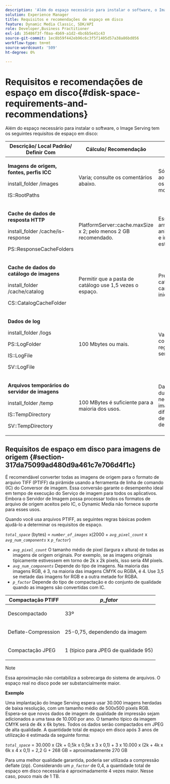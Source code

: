 ```yaml
---
description: 'Além do espaço necessário para instalar o software, o Image Serving tem os seguintes requisitos de espaço em disco '
solution: Experience Manager
title: Requisitos e recomendações de espaço em disco
feature: Dynamic Media Classic, SDK/API
role: Developer,Business Practitioner
exl-id: 35486f3f-f0aa-4b69-a1d2-4bc6b5e41c43
source-git-commit: 1ec8b59f442eb96c6c3f5f1405d57a38a86bd056
workflow-type: tm+mt
source-wordcount: '509'
ht-degree: 0%

---
```


# Requisitos e recomendações de espaço em disco{#disk-space-requirements-and-recommendations}

Além do espaço necessário para instalar o software, o Image Serving tem os seguintes requisitos de espaço em disco:

<table id="table_0AE363AB76304F258A19E43500FE8423"> 
 <thead> 
  <tr> 
   <th class="entry"> <b>Descrição/ Local Padrão/ Definir Com</b> </th> 
   <th class="entry"> <b>Cálculo/ Recomendação</b> </th> 
   <th class="entry"> <b>Comentários</b> </th> 
  </tr> 
 </thead>
 <tbody> 
  <tr> 
   <td> <p><b>Imagens de origem, fontes, perfis ICC</b> </p> <p> <span class="filepath"> <span class="varname"> install_folder  </span>/images  </span> <span class="codeph"></span> </p> <p> <span class="codeph"> IS::RootPaths  </span> </p> </td> 
   <td> <p>Varia; consulte os comentários abaixo. </p> </td> 
   <td> <p>Só precisa ser acessível ao Servidor de imagens; os servidores nunca modificam os dados. </p> </td> 
  </tr> 
  <tr> 
   <td> <p><b>Cache de dados de resposta HTTP</b> </p> <p> <span class="filepath"> <span class="varname"> install_folder  </span>/cache/is-response  </span> </p> <p> <span class="codeph"> PS::ResponseCacheFolders  </span> </p> </td> 
   <td> <p> <span class="codeph"> PlatformServer::cache.maxSize  </span> x 2; pelo menos 2 GB recomendado. </p> </td> 
   <td> <p>Esse cache também armazena dados aninhados/incorporados e imagens de origem estrangeira. </p> </td> 
  </tr> 
  <tr> 
   <td> <p><b>Cache de dados do catálogo de imagens</b> </p> <p> <span class="filepath"> <span class="varname"> install_folder  </span>/cache/catalog  </span> </p> <p> <span class="codeph"> CS::CatalogCacheFolder  </span> </p> </td> 
   <td> <p>Permitir que a pasta de catálogo use 1,5 vezes o espaço. </p> </td> 
   <td> <p>Preenchido quando os catálogos são carregados inicialmente. </p> </td> 
  </tr> 
  <tr> 
   <td> <p><b>Dados de log</b> </p> <p> <span class="filepath"> <span class="varname"> install_folder  </span>/logs  </span> </p> <p> <span class="codeph"> PS::LogFolder  </span> </p> <p> <span class="codeph"> IS::LogFile  </span> </p> <p> <span class="codeph"> SV::LogFile  </span> </p> </td> 
   <td> <p>100 Mbytes ou mais. </p> </td> 
   <td> <p>Varia dependendo da configuração de registro e do uso do servidor. </p> </td> 
  </tr> 
  <tr> 
   <td> <p><b>Arquivos temporários do servidor de imagens</b> </p> <p> <span class="filepath"> <span class="varname"> install_folder  </span>/temp  </span> </p> <p> <span class="codeph"> IS::TempDirectory  </span> </p> <p> <span class="codeph"> SV::TempDirectory  </span> </p> </td> 
   <td> <p>100 MBytes é suficiente para a maioria dos usos. </p> </td> 
   <td> <p>Dados de curta duração; pode ser necessário para imagens de origem diferentes de PTIFF e determinados formatos de imagem de resposta. </p> </td> 
  </tr> 
 </tbody> 
</table>

## Requisitos de espaço em disco para imagens de origem {#section-317da75099ad480d9a461c7e706d4f1c}

É recomendável converter todas as imagens de origem para o formato de arquivo TIFF (PTIFF) da pirâmide usando a ferramenta de linha de comando (IC) do Conversor de imagem. Essa conversão garante o desempenho ideal em tempo de execução do Serviço de imagem para todos os aplicativos. Embora o Servidor de Imagem possa processar todos os formatos de arquivo de origem aceitos pelo IC, o Dynamic Media não fornece suporte para esses usos.

Quando você usa arquivos PTIFF, as seguintes regras básicas podem ajudá-lo a determinar os requisitos de espaço.

*`total_space`* (bytes) =  *`number_of_images`* x(2000 +  *`avg_pixel_count`* x  *`avg_num_components`* x  *`p_factor`*)

* *`avg_pixel_count`* O tamanho médio de pixel (largura x altura) de todas as imagens de origem originais. Por exemplo, se as imagens originais tipicamente estivessem em torno de 2k x 2k pixels, isso seria 4M pixels.
* *`avg_num_components`* Depende do tipo de imagens. Na maioria das imagens RGB, é 3, na maioria das imagens CMYK ou RGBA, é 4. Use 3,5 se metade das imagens for RGB e a outra metade for RGBA.
* *`p_factor`* Depende do tipo de compactação e do conjunto de qualidade quando as imagens são convertidas com IC.

<table id="table_89995BECF30243569954819D07DA2A2F"> 
 <thead> 
  <tr> 
   <th class="entry"> <b>Compactação PTIFF</b> </th> 
   <th class="entry"> <b><i>p_fator</i></b> </th> 
  </tr> 
 </thead>
 <tbody> 
  <tr> 
   <td> <p>Descompactado </p> </td> 
   <td> <p> 33º </p> </td> 
  </tr> 
  <tr> 
   <td> <p>Deflate-Compression </p> </td> 
   <td> <p> 25-0,75, dependendo da imagem </p> </td> 
  </tr> 
  <tr> 
   <td> <p>Compactação JPEG </p> </td> 
   <td> <p> 1 (típico para JPEG de qualidade 95) </p> </td> 
  </tr> 
 </tbody> 
</table>

>[!NOTE]
>
>Essa aproximação não contabiliza a sobrecarga do sistema de arquivos. O espaço real no disco pode ser substancialmente maior.

**Exemplo**

Uma implantação do Image Serving espera usar 30.000 imagens herdadas de baixa resolução, com um tamanho médio de 500x500 pixels RGB. Espera-se que novos dados de imagem de qualidade de impressão sejam adicionados a uma taxa de 10.000 por ano. O tamanho típico da imagem CMYK será de 4k x 6k bytes. Todos os dados serão compactados em JPEG de alta qualidade. A quantidade total de espaço em disco após 3 anos de utilização é estimada da seguinte forma:

*`total_space`* = 30.000 x (2k + 0,5k x 0,5k x 3 x 0,1) + 3 x 10.000 x (2k + 4k x 6k x 4 x 0,1) = 2,2 G + 268 GB = aproximadamente 270 GB

Para uma melhor qualidade garantida, poderia ser utilizada a compressão deflate (zip). Considerando um *`p_factor`* de 0,4, a quantidade total de espaço em disco necessária é aproximadamente 4 vezes maior. Nesse caso, pouco mais de 1 TB.
